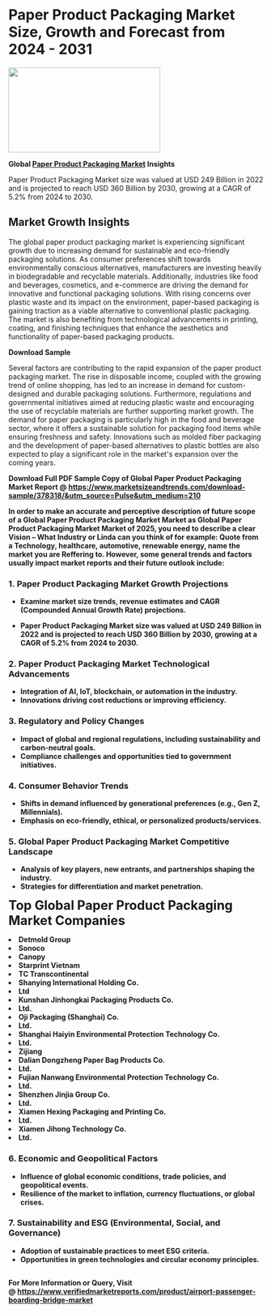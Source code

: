 <H1>Paper Product Packaging Market Size, Growth and Forecast from 2024 - 2031</H1><img class="aligncenter size-medium wp-image-584254" src="https://thirdeyenews.in/wp-content/uploads/2024/09/Global-Market-Research-300x168.jpeg" alt="" width="300" height="168" /><p><strong>Global&nbsp;<a href="https://www.marketsizeandtrends.com/download-sample/378318/&amp;utm_source=Pulse&amp;utm_medium=210">Paper Product Packaging Market</a> Insights</strong></p><p>Paper Product Packaging Market size was valued at USD 249 Billion in 2022 and is projected to reach USD 360 Billion by 2030, growing at a CAGR of 5.2% from 2024 to 2030.</p><p><h2>Market Growth Insights</h2> <p>The global paper product packaging market is experiencing significant growth due to increasing demand for sustainable and eco-friendly packaging solutions. As consumer preferences shift towards environmentally conscious alternatives, manufacturers are investing heavily in biodegradable and recyclable materials. Additionally, industries like food and beverages, cosmetics, and e-commerce are driving the demand for innovative and functional packaging solutions. With rising concerns over plastic waste and its impact on the environment, paper-based packaging is gaining traction as a viable alternative to conventional plastic packaging. The market is also benefiting from technological advancements in printing, coating, and finishing techniques that enhance the aesthetics and functionality of paper-based packaging products.</p> <p><strong>Download Sample</strong></p> <p>Several factors are contributing to the rapid expansion of the paper product packaging market. The rise in disposable income, coupled with the growing trend of online shopping, has led to an increase in demand for custom-designed and durable packaging solutions. Furthermore, regulations and governmental initiatives aimed at reducing plastic waste and encouraging the use of recyclable materials are further supporting market growth. The demand for paper packaging is particularly high in the food and beverage sector, where it offers a sustainable solution for packaging food items while ensuring freshness and safety. Innovations such as molded fiber packaging and the development of paper-based alternatives to plastic bottles are also expected to play a significant role in the market's expansion over the coming years.</p> <p><strong></p><p><span class=""><strong>Download Full PDF Sample Copy of Global Paper Product Packaging Market Report</strong> @ <a href="https://www.marketsizeandtrends.com/download-sample/378318/&amp;utm_source=Pulse&amp;utm_medium=210" target="_blank">https://www.marketsizeandtrends.com/download-sample/378318/&amp;utm_source=Pulse&amp;utm_medium=210</a></span></p><p>In order to make an accurate and perceptive description of future scope of a Global&nbsp;Paper Product Packaging Market Market as Global&nbsp;Paper Product Packaging Market Market of 2025, you need to describe a clear Vision &ndash; What Industry or Linda can you think of for example: Quote from a Technology, healthcare, automotive, renewable energy, name the market you are Reffering to. However, some general trends and factors usually impact market reports and their future outlook include:</p><h3>1.&nbsp;<strong>Paper Product Packaging Market Growth Projections</strong></h3><ul><li>Examine market size trends, revenue estimates and CAGR (Compounded Annual Growth Rate) projections.</li><li><p>Paper Product Packaging Market size was valued at USD 249 Billion in 2022 and is projected to reach USD 360 Billion by 2030, growing at a CAGR of 5.2% from 2024 to 2030.</p></li></ul><h3>2.&nbsp;<strong>Paper Product Packaging Market Technological Advancements</strong></h3><ul><li>Integration of AI, IoT, blockchain, or automation in the industry.</li><li>Innovations driving cost reductions or improving efficiency.</li></ul><h3>3.&nbsp;<strong>Regulatory and Policy Changes</strong></h3><ul><li>Impact of global and regional regulations, including sustainability and carbon-neutral goals.</li><li>Compliance challenges and opportunities tied to government initiatives.</li></ul><h3>4.&nbsp;<strong>Consumer Behavior Trends</strong></h3><ul><li>Shifts in demand influenced by generational preferences (e.g., Gen Z, Millennials).</li><li>Emphasis on eco-friendly, ethical, or personalized products/services.</li></ul><h3>5.&nbsp;<strong>Global Paper Product Packaging Market Competitive Landscape</strong></h3><ul><li>Analysis of key players, new entrants, and partnerships shaping the industry.</li><li>Strategies for differentiation and market penetration.</li></ul><p data-pm-slice="1 1 []"><span style="color: inherit; font-family: inherit; font-size: 25px;">Top Global Paper Product Packaging Market Companies</span></p><div class="" data-test-id=""><p><li>Detmold Group</li><li> Sonoco</li><li> Canopy</li><li> Starprint Vietnam</li><li> TC Transcontinental</li><li> Shanying International Holding Co.</li><li> Ltd</li><li> Kunshan Jinhongkai Packaging Products Co.</li><li> Ltd.</li><li> Oji Packaging (Shanghai) Co.</li><li> Ltd.</li><li> Shanghai Haiyin Environmental Protection Technology Co.</li><li> Ltd.</li><li> Zijiang</li><li> Dalian Dongzheng Paper Bag Products Co.</li><li> Ltd.</li><li> Fujian Nanwang Environmental Protection Technology Co.</li><li> Ltd.</li><li> Shenzhen Jinjia Group Co.</li><li> Ltd.</li><li> Xiamen Hexing Packaging and Printing Co.</li><li> Ltd.</li><li> Xiamen Jihong Technology Co.</li><li> Ltd.</li></p></div><h3>6.&nbsp;<strong>Economic and Geopolitical Factors</strong></h3><ul><li>Influence of global economic conditions, trade policies, and geopolitical events.</li><li>Resilience of the market to inflation, currency fluctuations, or global crises.</li></ul><h3>7.&nbsp;<strong>Sustainability and ESG (Environmental, Social, and Governance)</strong></h3><ul><li>Adoption of sustainable practices to meet ESG criteria.</li><li>Opportunities in green technologies and circular economy principles.</li></ul><h2><strong style="font-size: 14px;">For More Information or Query, Visit @&nbsp;</strong><a style="background-color: #ffffff; font-size: 14px;" href="https://www.marketsizeandtrends.com/report/paper-product-packaging-market/" target="_blank">https://www.verifiedmarketreports.com/product/airport-passenger-boarding-bridge-market</a></h2>
